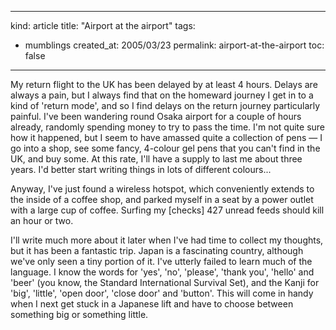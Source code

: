 -----
kind: article
title: "Airport at the airport"
tags:
- mumblings
created_at: 2005/03/23
permalink: airport-at-the-airport
toc: false
-----

<p>My return flight to the UK has been delayed by at least 4 hours. Delays are always a pain, but I always find that on the homeward journey I get in to a kind of 'return mode', and so I find delays on the return journey particularly painful. I've been wandering round Osaka airport for a couple of hours already, randomly spending money to try to pass the time. I'm not quite sure how it happened, but I seem to have amassed quite a collection of pens &mdash; I go into a shop, see some fancy, 4-colour gel pens that you can't find in the UK, and buy some. At this rate, I'll have a supply to last me about three years. I'd better start writing things in lots of different colours...</p>

<p>Anyway, I've just found a wireless hotspot, which conveniently extends to the inside of a coffee shop, and parked myself in a seat by a power outlet with a large cup of coffee. Surfing my [checks] 427 unread feeds should kill an hour or two.</p>

<p>I'll write much more about it later when I've had time to collect my thoughts, but it has been a fantastic trip. Japan is a fascinating country, although we've only seen a tiny portion of it. I've utterly failed to learn much of the language. I know the words for 'yes', 'no', 'please', 'thank you', 'hello' and 'beer' (you know, the Standard International Survival Set), and the Kanji for 'big', 'little', 'open door', 'close door' and 'button'. This will come in handy when I next get stuck in a Japanese lift and have to choose between something big or something little.</p>



